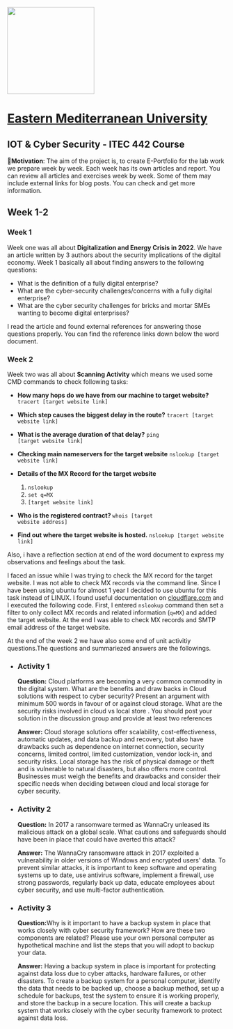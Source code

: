 <img src="https://upload.wikimedia.org/wikipedia/en/thumb/b/b8/EMU_Cyprus.svg/1200px-EMU_Cyprus.svg.png" width="200" height="200"> <a href="https://www.emu.edu.tr/en"><h1>Eastern Mediterranean University</h1></a>

<h2>IOT & Cyber Security - ITEC 442 Course</h2>

**🎯Motivation**: The aim of the project is, to create E-Portfolio for the lab work we prepare week by week. Each week has its own articles and report. You can review all articles and exercises week by week. Some of them may include external links for blog posts. You can check and get more information.

<h2>Week 1-2</h2>

<h3>Week 1</h3>
Week one was all about <b>Digitalization and Energy Crisis in 2022</b>. We have an article written by 3 authors about the security implications of the digital economy. Week 1 basically all about finding answers to the following questions:

- What is the definition of a fully digital enterprise?
- What are the cyber-security challenges/concerns with a fully digital enterprise?
- What are the cyber security challenges for bricks and mortar SMEs wanting to become digital enterprises?

I read the article and found external references for answering those questions properly. You can find the reference links down below the word document.

<h3>Week 2</h3>
Week two was all about <b>Scanning Activity</b> which means we used some CMD commands to check following tasks:
  
- <b>How many hops do we have from our machine to target website?</b>
   <code>tracert [target website link]</code>

- <b>Which step causes the biggest delay in the route?</b>
  <code>tracert [target website link]</code>

- <b>What is the average duration of that delay?</b>
  <code>ping [target website link]</code>

- <b>Checking main nameservers for the target website</b>
  <code>nslookup [target website link]</code>

- <b>Details of the MX Record for the target website</b>

  1. <code>nslookup</code>
  2. <code>set q=MX</code>
  3. <code>[target website link]</code>

- <b>Who is the registered contract? </b>
  <code>whois [target website address]</code>

- <b>Find out where the target website is hosted.</b>
  <code>nslookup [target website link]</code>

<p>Also, i have a reflection section at end of the word document to express my observations and feelings about the task.</p>
<p>I faced an issue while I was trying to check the MX record for the target website. I was not able to check MX records via the command line. 
  Since I have been using ubuntu for almost 1 year I decided to use ubuntu for this task instead of LINUX. 
  I found useful documentation on <a href="https://www.cloudflare.com/learning/dns/dns-records/dns-mx-record/">cloudflare.com</a> and I executed the following code.
  First, I entered <code>nslookup</code> command then set a filter to only collect MX records and related information (<code>q=MX</code>) and added the target website.
  At the end I was able to check MX records and SMTP email address of the target website.<p>
<p>At the end of the week 2 we have also some end of unit activitiy questions.The questions and summariezed answers are the followings.</p>
<ul>
<li>
<h3>Activity 1</h3>
<p><strong>Question:</strong> Cloud platforms are becoming a very common commodity in the digital system. What are the benefits and draw backs in Cloud solutions with respect to cyber security? Present an argument with minimum 500 words in favour of or against cloud storage. What are the security risks involved in cloud vs local store . You should post your solution in the discussion group and provide at least two references</p>
<p><strong>Answer:</strong> Cloud storage solutions offer scalability, cost-effectiveness, automatic updates, and data backup and recovery, but also have drawbacks such as dependence on internet connection, security concerns, limited control, limited customization, vendor lock-in, and security risks. Local storage has the risk of physical damage or theft and is vulnerable to natural disasters, but also offers more control. Businesses must weigh the benefits and drawbacks and consider their specific needs when deciding between cloud and local storage for cyber security.</p>
</li>

<li>
<h3>Activity 2</h3>
<p><strong>Question:</strong> In 2017 a ransomware termed as WannaCry unleased its malicious attack on a global scale. What cautions and safeguards should have been in place that could have averted this attack?</p>
<p><strong>Answer:</strong> The WannaCry ransomware attack in 2017 exploited a vulnerability in older versions of Windows and encrypted users' data. To prevent similar attacks, it is important to keep software and operating systems up to date, use antivirus software, implement a firewall, use strong passwords, regularly back up data, educate employees about cyber security, and use multi-factor authentication.</p>
</li>

<li>
<h3>Activity 3</h3>
<p><strong>Question:</strong>Why is it important to have a backup system in place that works closely with cyber security framework? How are these two components are related? Please use your own personal computer as hypothetical machine and list the steps that you will adopt to backup your data.</p>
<p><strong>Answer:</strong> Having a backup system in place is important for protecting against data loss due to cyber attacks, hardware failures, or other disasters. To create a backup system for a personal computer, identify the data that needs to be backed up, choose a backup method, set up a schedule for backups, test the system to ensure it is working properly, and store the backup in a secure location. This will create a backup system that works closely with the cyber security framework to protect against data loss.</p>
</li>
</ul>
